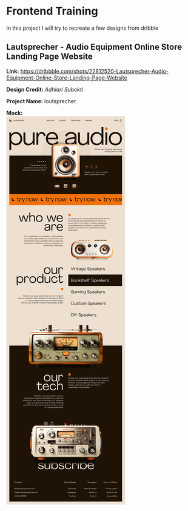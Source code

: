 # Frontend Training
In this project I will try to recreate a few designs from dribble

## Lautsprecher - Audio Equipment Online Store Landing Page Website
__Link:__ https://dribbble.com/shots/22812520-Lautsprecher-Audio-Equipment-Online-Store-Landing-Page-Website

__Design Credit:__  _Adhiari Subekti_  

__Project Name:__ loutsprecher

__Mock:__  
![mockup design image](mockup.png "Loutsprecher")
